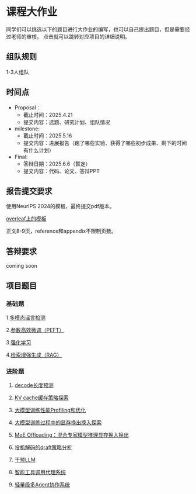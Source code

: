 # 课程大作业

同学们可以挑选以下的题目进行大作业的编写，也可以自己提出题目，但是需要经过老师的审核。
点击就可以跳转对应项目的详细说明。

## 组队规则
1-3人组队

## 时间点
- Proposal：
    - 截止时间：2025.4.21
    - 提交内容：选题、研究计划、组队情况
- milestone: 
    - 截止时间：2025.5.16
    - 提交内容：进展报告（跑了哪些实验、获得了哪些初步成果、剩下的时间有什么计划）
- Final: 
    - 答辩日期：2025.6.6（暂定）
    - 提交内容：代码、论文、答辩PPT

## 报告提交要求

使用NeurIPS 2024的模板，最终提交pdf版本。

[overleaf上的模板](https://www.overleaf.com/latex/templates/neurips-2024/tpsbbrdqcmsh)

正文8-9页，reference和appendix不限制页数。

## 答辩要求
coming soon

## 项目题目

### 基础题

1.[多模态谣言检测](./projects/NJUProject_MultimodalRumorDetection.md)

2.[参数高效微调（PEFT）](./projects/NJUProject_PEFT.md)

3.[强化学习](./projects/NJU_DL2025_project_RL.md)

4.[检索增强生成（RAG）](./projects/NJU_2025spring_ragprojects.md)

### 进阶题

1. [decode长度预测](./projects/Generation_Length_Prediction.md)

2. [KV cache缓存策略探索](./projects/Caching-Strategy.md)

3. [大模型训练性能Profiling和优化](./projects/Profiling-optimization.md)

4. [大模型训练过程中的显存换出换入探索](./projects/TRAINING_SWAP.md)

5. [MoE Offloading：混合专家模型推理显存换入换出](./projects/NJUProject_MoE_Offloading.md)

6. [投机解码的draft策略分析](./projects/NJUProject_Speculative_Decoding_Draft_Strategy.md)

7. [干预LLM](./projects/NJU_steer.md)

8. [智能工具调用代理系统](./projects/NJUProject_toolagent.md)
   
9.  [轻量级多Agent协作系统](./projects/NJUProject_multiagent.md)
    
